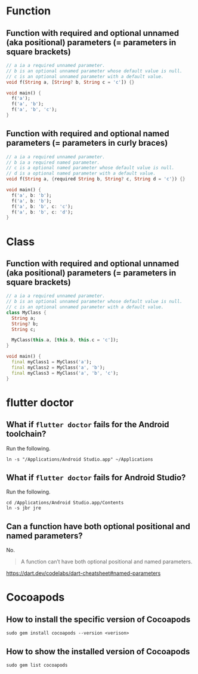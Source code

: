 # Function
## Function with required and optional unnamed (aka positional) parameters (= parameters in square brackets)
```dart
// a ia a required unnamed parameter.
// b is an optional unnamed parameter whose default value is null.
// c is an optional unnamed parameter with a default value.
void f(String a, [String? b, String c = 'c']) {}

void main() {
  f('a');
  f('a', 'b');
  f('a', 'b', 'c');
}
```

## Function with required and optional named parameters (= parameters in curly braces)
```dart
// a ia a required unnamed parameter.
// b ia a required named parameter.
// c is a optional named parameter whose default value is null.
// d is a optional named parameter with a default value.
void f(String a, {required String b, String? c, String d = 'c'}) {}

void main() {
  f('a', b: 'b');
  f('a', b: 'b');
  f('a', b: 'b', c: 'c');
  f('a', b: 'b', c: 'd');
}
```

# Class
## Function with required and optional unnamed (aka positional) parameters (= parameters in square brackets)
```dart
// a ia a required unnamed parameter.
// b is an optional unnamed parameter whose default value is null.
// c is an optional unnamed parameter with a default value.
class MyClass {
  String a;
  String? b;
  String c;

  MyClass(this.a, [this.b, this.c = 'c']);
}

void main() {
  final myClass1 = MyClass('a');
  final myClass2 = MyClass('a', 'b');
  final myClass3 = MyClass('a', 'b', 'c');
}
```

# flutter doctor
## What if `flutter doctor` fails for the Android toolchain?
Run the following.
```shell
ln -s "/Applications/Android Studio.app" ~/Applications
```

## What if `flutter doctor` fails for Android Studio?
Run the following.
```shell
cd /Applications/Android Studio.app/Contents
ln -s jbr jre
```

## Can a function have both optional positional and named parameters?
No.

> A function can’t have both optional positional and named parameters.

https://dart.dev/codelabs/dart-cheatsheet#named-parameters

# Cocoapods
## How to install the specific version of Cocoapods
```shell
sudo gem install cocoapods --version <verison>
```

## How to show the installed version of Cocoapods
```shell
sudo gem list cocoapods
```
